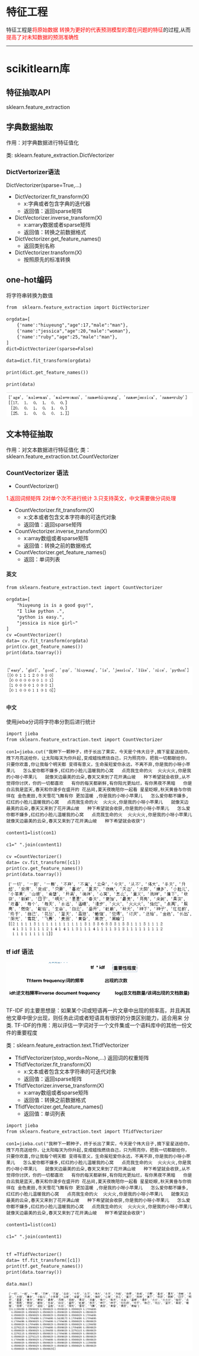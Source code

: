 # 特征工程

特征工程是<font color="red">将原始数据 转换为更好的代表预测模型的潜在问题的特征</font>的过程,从而<font color="red">提高了对未知数据的预测准确性</font>

----------
# scikitlearn库

## 特征抽取API
sklearn.feature_extraction

## 字典数据抽取

作用：对字典数据进行特征值化

类: sklearn.feature_extraction.DictVectorizer

### DictVertorizer语法
DictVectorizer(sparse=True,...)

- DictVectorizer.fit_transform(X)
    -  x:字典或者包含字典的迭代器
    -  返回值：返回sparse矩阵
- DictVectorizer.inverse_transform(X)
    - x:arrary数据或者sparse矩阵
    - 返回值：转换之前数据格式
- DictVectorizer.get_feature_names()
    - 返回类别名称
- DictVectorizer.transform(X)
    - 按照原先的标准转换

## one-hot编码

  将字符串转换为数值

```
from  sklearn.feature_extraction import DictVectorizer

orgdata=[
    {'name':"hiuyeung","age":17,"male":"man"},
    {'name':"jessica","age":20,"male":"woman"},
    {'name':"ruby","age":25,"male":"man"},
]
dict=DictVectorizer(sparse=False)

data=dict.fit_transform(orgdata)

print(dict.get_feature_names())

print(data)

```
![](https://github.com/anbylau2130/gitnote/blob/master/python/22.机器学习/images/5c481f70b3fb4100f9000008.png)

## 文本特征抽取
作用：对文本数据进行特征值化
类：sklearn.feature_extraction.txt.CountVectorizer


### CountVectorizer 语法
- CountVectorizer() 
<font color="red">
1.返回词频矩阵
2对单个次不进行统计
3.只支持英文，中文需要做分词处理
</font>

- CountVectorizer.fit_transform(X)
    - x:文本或者包含文本字符串的可迭代对象
    - 返回值：返回sparse矩阵
- CountVectorizer.inverse_transform(X)
    - x:array数组或者sparse矩阵
    - 返回值：转换之前的数据格式
- CountVectorizer.get_feature_names()
    - 返回：单词列表

#### 英文
```
from sklearn.feature_extraction.text import CountVectorizer

orgdata=[
    "hiuyeung is is a good guy!",
    "I like python .",
    "python is easy.",
    "jessica is nice girl~"
]
cv =CountVectorizer()
data= cv.fit_transform(orgdata)
print(cv.get_feature_names())
print(data.toarray())


```
![](https://github.com/anbylau2130/gitnote/blob/master/python/22.机器学习/images/5c48248ab3fb4100f9000009.png)


#### 中文
使用jieba分词将字符串分割后进行统计
```
import jieba
from sklearn.feature_extraction.text import CountVectorizer

con1=jieba.cut("我种下一颗种子，终于长出了果实，今天是个伟大日子,摘下星星送给你，拽下月亮送给你，让太阳每天为你升起,变成蜡烛燃烧自己，只为照亮你，把我一切都献给你，只要你欢喜,你让我每个明天都 变得有意义，生命虽短爱你永远，不离不弃,你是我的小呀小苹果儿   怎么爱你都不嫌多,红红的小脸儿温暖我的心窝   点亮我生命的火  火火火火,你是我的小呀小苹果儿   就像天边最美的云朵,春天又来到了花开满山坡   种下希望就会收获,从不觉得你讨厌，你的一切都喜欢   有你的每天都新鲜,有你阳光更灿烂，有你黑夜不黑暗   你是白云我是蓝天,春天和你漫步在盛开的 花丛间,夏天夜晚陪你一起看 星星眨眼,秋天黄昏与你徜徉在 金色麦田,冬天雪花飞舞有你 更加温暖 ,你是我的小呀小苹果儿   怎么爱你都不嫌多,红红的小脸儿温暖我的心窝   点亮我生命的火  火火火,你是我的小呀小苹果儿   就像天边最美的云朵,春天又来到了花开满山坡   种下希望就会收获,你是我的小呀小苹果儿   怎么爱你都不嫌多,红红的小脸儿温暖我的心窝   点亮我生命的火  火火火火,你是我的小呀小苹果儿   就像天边最美的云朵,春天又来到了花开满山坡   种下希望就会收获")

content1=list(con1)

c1=" ".join(content1)

cv =CountVectorizer()
data= cv.fit_transform([c1])
print(cv.get_feature_names())
print(data.toarray())
```

![](https://github.com/anbylau2130/gitnote/blob/master/python/22.机器学习/images/5c482b68b3fb4100f900000a.png)

### tf idf 语法


![](https://github.com/anbylau2130/gitnote/blob/master/python/22.机器学习/images/5c483323b3fb4100f900000c.png)

TF-IDF 的主要思想是：如果某个词或短语再一片文章中出现的频率高，并且再其他文章中很少出现，则任务此词或者短语具有很好的分类区别能力，适合用来 分类.
TF-IDF的作用：用以评估一字词对于一个文件集或一个语料库中的其他一份文件的重要程度

类：sklearn.feature_extraction.text.TfidfVectorizer

- TfidfVectorizer(stop_words=None,...)
返回词的权重矩阵
- TfidfVectorizer.fit_transform(X)
    - x:文本或者包含文本字符串的可迭代对象
    - 返回值：返回sparse矩阵
- TfidfVectorizer.inverse_transform(X)
    - x:array数组或者sparse矩阵
    - 返回值：转换之前数据格式
- TfidfVectorizer.get_feature_names()
    - 返回值：单词列表
    
```
import jieba
from sklearn.feature_extraction.text import TfidfVectorizer

con1=jieba.cut("我种下一颗种子，终于长出了果实，今天是个伟大日子,摘下星星送给你，拽下月亮送给你，让太阳每天为你升起,变成蜡烛燃烧自己，只为照亮你，把我一切都献给你，只要你欢喜,你让我每个明天都 变得有意义，生命虽短爱你永远，不离不弃,你是我的小呀小苹果儿   怎么爱你都不嫌多,红红的小脸儿温暖我的心窝   点亮我生命的火  火火火火,你是我的小呀小苹果儿   就像天边最美的云朵,春天又来到了花开满山坡   种下希望就会收获,从不觉得你讨厌，你的一切都喜欢   有你的每天都新鲜,有你阳光更灿烂，有你黑夜不黑暗   你是白云我是蓝天,春天和你漫步在盛开的 花丛间,夏天夜晚陪你一起看 星星眨眼,秋天黄昏与你徜徉在 金色麦田,冬天雪花飞舞有你 更加温暖 ,你是我的小呀小苹果儿   怎么爱你都不嫌多,红红的小脸儿温暖我的心窝   点亮我生命的火  火火火,你是我的小呀小苹果儿   就像天边最美的云朵,春天又来到了花开满山坡   种下希望就会收获,你是我的小呀小苹果儿   怎么爱你都不嫌多,红红的小脸儿温暖我的心窝   点亮我生命的火  火火火火,你是我的小呀小苹果儿   就像天边最美的云朵,春天又来到了花开满山坡   种下希望就会收获")

content1=list(con1)

c1=" ".join(content1)


tf =TfidfVectorizer()
data= tf.fit_transform([c1])
print(tf.get_feature_names())
print(data.toarray())

data.max()

```
![](https://github.com/anbylau2130/gitnote/blob/master/python/22.机器学习/images/5c483212b3fb4100f900000b.png)